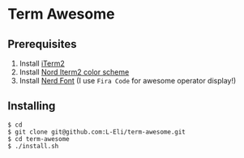 # Term Awesome

## Prerequisites

1. Install [iTerm2](https://www.iterm2.com/)
2. Install [Nord Iterm2 color scheme](https://github.com/arcticicestudio/nord-iterm2)
3. Install [Nerd Font](https://github.com/ryanoasis/nerd-fonts) (I use `Fira Code` for awesome operator display!)

## Installing

```shell=
$ cd
$ git clone git@github.com:L-Eli/term-awesome.git
$ cd term-awesome
$ ./install.sh
```
